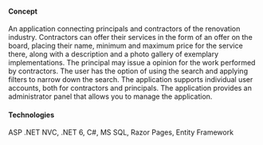 #### Concept
An application connecting principals and contractors of the renovation industry. Contractors can offer their services in the form of an offer on the board, placing their name, minimum and maximum price for the service there, along with a description and a photo gallery of exemplary implementations. The principal may issue a opinion for the work performed by contractors. The user has the option of using the search and applying filters to narrow down the search. The application supports individual user accounts, both for contractors and principals. The application provides an administrator panel that allows you to manage the application.

#### Technologies
ASP .NET NVC, .NET 6, C#, MS SQL, Razor Pages, Entity Framework

